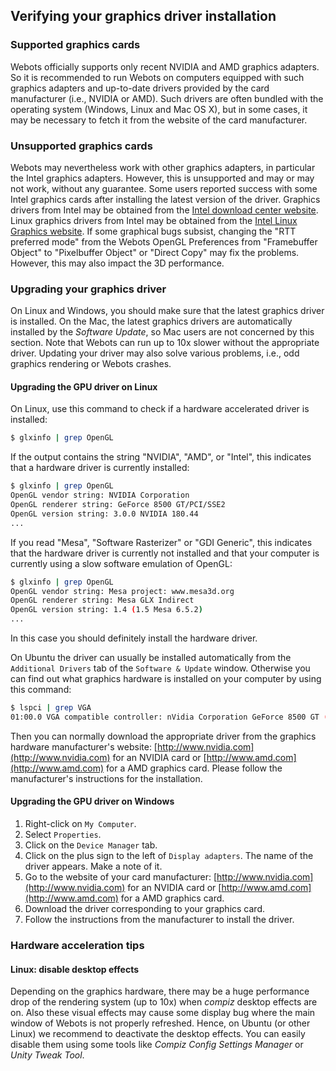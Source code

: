 ## Verifying your graphics driver installation

### Supported graphics cards

Webots officially supports only recent NVIDIA and AMD graphics adapters. So it
is recommended to run Webots on computers equipped with such graphics adapters
and up-to-date drivers provided by the card manufacturer (i.e., NVIDIA or AMD).
Such drivers are often bundled with the operating system (Windows, Linux and Mac
OS X), but in some cases, it may be necessary to fetch it from the website of
the card manufacturer.

### Unsupported graphics cards

Webots may nevertheless work with other graphics adapters, in particular the
Intel graphics adapters. However, this is unsupported and may or may not work,
without any guarantee. Some users reported success with some Intel graphics
cards after installing the latest version of the driver. Graphics drivers from
Intel may be obtained from the [Intel download center website](http://downloadcenter.intel.com). Linux graphics drivers from Intel may be
obtained from the [Intel Linux Graphics website](http://intellinuxgraphics.org). If some graphical bugs subsist, changing
the "RTT preferred mode" from the Webots OpenGL Preferences from "Framebuffer
Object" to "Pixelbuffer Object" or "Direct Copy" may fix the problems. However,
this may also impact the 3D performance.

### Upgrading your graphics driver

On Linux and Windows, you should make sure that the latest graphics driver is
installed. On the Mac, the latest graphics drivers are automatically installed by
the *Software Update*, so Mac users are not concerned by this section. Note that
Webots can run up to 10x slower without the appropriate driver. Updating your driver
may also solve various problems, i.e., odd graphics rendering or Webots crashes.

#### Upgrading the GPU driver on Linux

On Linux, use this command to check if a hardware accelerated driver is
installed:

```sh
$ glxinfo | grep OpenGL
```

If the output contains the string "NVIDIA", "AMD", or "Intel", this indicates
that a hardware driver is currently installed:

```sh
$ glxinfo | grep OpenGL
OpenGL vendor string: NVIDIA Corporation
OpenGL renderer string: GeForce 8500 GT/PCI/SSE2
OpenGL version string: 3.0.0 NVIDIA 180.44
...
```

If you read "Mesa", "Software Rasterizer" or "GDI Generic", this indicates that
the hardware driver is currently not installed and that your computer is
currently using a slow software emulation of OpenGL:

```sh
$ glxinfo | grep OpenGL
OpenGL vendor string: Mesa project: www.mesa3d.org
OpenGL renderer string: Mesa GLX Indirect
OpenGL version string: 1.4 (1.5 Mesa 6.5.2)
...
```

In this case you should definitely install the hardware driver.

On Ubuntu the driver can usually be installed automatically from the `Additional
Drivers` tab of the `Software & Update` window. Otherwise you can find out what
graphics hardware is installed on your computer by using this command:

```sh
$ lspci | grep VGA
01:00.0 VGA compatible controller: nVidia Corporation GeForce 8500 GT (rev a1)
```

Then you can normally download the appropriate driver from the graphics hardware
manufacturer's website: [http://www.nvidia.com](http://www.nvidia.com) for an
NVIDIA card or [http://www.amd.com](http://www.amd.com) for a AMD graphics card.
Please follow the manufacturer's instructions for the installation.

#### Upgrading the GPU driver on Windows

1. Right-click on `My Computer`.
2. Select `Properties`.
3. Click on the `Device Manager` tab.
4. Click on the plus sign to the left of `Display adapters`. The name of the driver
appears. Make a note of it.
5. Go to the website of your card manufacturer:
[http://www.nvidia.com](http://www.nvidia.com) for an NVIDIA card or
[http://www.amd.com](http://www.amd.com) for a AMD graphics card.
6. Download the driver corresponding to your graphics card.
7. Follow the instructions from the manufacturer to install the driver.

### Hardware acceleration tips

#### Linux: disable desktop effects

Depending on the graphics hardware, there may be a huge performance drop of the
rendering system (up to 10x) when *compiz* desktop effects are on. Also these
visual effects may cause some display bug where the main window of Webots is not
properly refreshed. Hence, on Ubuntu (or other Linux) we recommend to deactivate
the desktop effects. You can easily disable them using some tools like *Compiz
Config Settings Manager* or *Unity Tweak Tool*.
